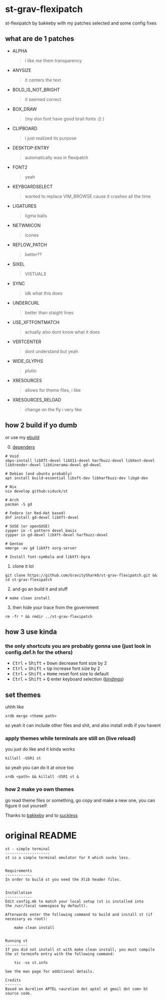 # st-grav-flexipatch

st-flexipatch by bakkeby with my patches selected and some config fixes

## what are de 1 patches

- ALPHA
  > i like me them transparency
- ANYSIZE
  > it centers the text
- BOLD_IS_NOT_BRIGHT
  > it seemed correct
- BOX_DRAW
  > (my don font have good brail fonts :() )
- CLIPBOARD
  > i just realized its purpose
- DESKTOP-ENTRY
  > automatically was in flexipatch
- FONT2
  > yeah
- KEYBOARDSELECT
  > wanted to replace VIM_BROWSE cause it crashes all the time
- LIGATURES
  > ligma balls
- NETWMICON
  > icones
- REFLOW_PATCH
  > better??
- SIXEL
  > VISTUALS
- SYNC
  > idk what this does
- UNDERCURL
  > better than staight lines
- USE_XFTFONTMATCH
  > actually also dont know what it does
- VERTCENTER
  > dont understand but yeah
- WIDE_GLYPHS
  > plutin
- XRESOURCES
  > allows for theme files, i like
- XRESOURCES_RELOAD
  > change on the fly i very like

## how 2 build if yo dumb

or use my [ebuild](https://github.com/GravityShark0/gravitypersonal)

0. [dependers](https://github.com/siduck/st#dependencies)

```
# Void
xbps-install libXft-devel libX11-devel harfbuzz-devel libXext-devel libXrender-devel libXinerama-devel gd-devel

# Debian (and ubuntu probably)
apt install build-essential libxft-dev libharfbuzz-dev libgd-dev

# Nix
nix develop github:siduck/st

# Arch
pacman -S gd

# Fedora (or Red-Hat based)
dnf install gd-devel libXft-devel

# SUSE (or openSUSE)
zypper in -t pattern devel_basis
zypper in gd-devel libXft-devel harfbuzz-devel

# Gentoo
emerge -av gd libXft xorg-server

# Install font-symbola and libXft-bgra
```

1. clone it lol

```
git clone https://github.com/GravityShark0/st-grav-flexipatch.git && cd st-grav-flexipatch
```

2. and go an build it and stuff

```
# make clean install
```

3. then hide your trace from the government

```
rm -fr * && rmdir ../st-grav-flexipatch
```

## how 3 use kinda

### the only shortcuts you are probably gonna use (just look in config.def.h for the others)

- <kbd>Ctrl</kbd> + <kbd>Shift</kbd> + <kbd>Down</kbd> decrease font size by 2
- <kbd>Ctrl</kbd> + <kbd>Shift</kbd> + <kbd>Up</kbd> increase font size by 2
- <kbd>Ctrl</kbd> + <kbd>Shift</kbd> + <kbd>Home</kbd> reset font size to default
- <kbd>Ctrl</kbd> + <kbd>Shift</kbd> + <kbd>Q</kbd> enter keyboard selection ([bindings](./patch/keyboardselect_reflow.txt))

## set themes

uhhh like

```
xrdb merge <theme path>
```

so yeah it can include other files and shit, and also install xrdb if you havent

### apply themes while terminals are still on (live reload)

you just do like and it kinda works

```
killall -USR1 st
```

so yeah you can do it at once too

```
xrdb <path> && killall -USR1 st &
```

### how 2 make yo own themes

go read theme files or something, go copy and make a new one, you can figure it out yourself

Thanks to [bakkeby](https://github.com/bakkeby/st-flexipatch) and to [suckless](https://st.suckless.org/)

# original README

```
st - simple terminal
--------------------
st is a simple terminal emulator for X which sucks less.


Requirements
------------
In order to build st you need the Xlib header files.


Installation
------------
Edit config.mk to match your local setup (st is installed into
the /usr/local namespace by default).

Afterwards enter the following command to build and install st (if
necessary as root):

    make clean install


Running st
----------
If you did not install st with make clean install, you must compile
the st terminfo entry with the following command:

    tic -sx st.info

See the man page for additional details.

Credits
-------
Based on Aurélien APTEL <aurelien dot aptel at gmail dot com> bt source code.

```
